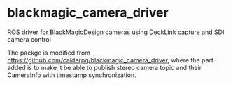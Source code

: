 # blackmagic_camera_driver
ROS driver for BlackMagicDesign cameras using DeckLink capture and SDI camera control

The packge is modified from https://github.com/calderpg/blackmagic_camera_driver, where the part I added is to make it
be able to publish stereo camera topic and their CameraInfo with timestamp synchronization. 
